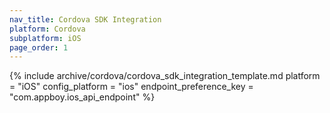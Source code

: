```yaml
---
nav_title: Cordova SDK Integration
platform: Cordova
subplatform: iOS
page_order: 1
---
```


{% include archive/cordova/cordova_sdk_integration_template.md
    platform = "iOS"
    config_platform = "ios"
    endpoint_preference_key = "com.appboy.ios_api_endpoint"
%}

